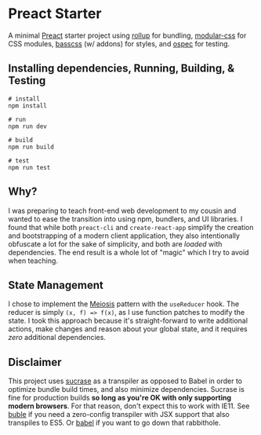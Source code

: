 # Preact Starter

A minimal [Preact](https://preactjs.com/) starter project using [rollup](http://rollupjs.org/) for bundling, [modular-css](https://m-css.com/) for CSS modules, [basscss](https://basscss.com/) (w/ addons) for styles, and [ospec](https://github.com/MithrilJS/mithril.js/tree/next/ospec) for testing.

## Installing dependencies, Running, Building, & Testing

```
# install
npm install

# run
npm run dev

# build
npm run build

# test
npm run test
```

## Why?

I was preparing to teach front-end web development to my cousin and wanted to ease the transition into using npm, bundlers, and UI libraries. I found that while both `preact-cli` and `create-react-app` simplify the creation and bootstrapping of a modern client application, they also intentionally obfuscate a lot for the sake of simplicity, and both are *loaded* with dependencies. The end result is a whole lot of "magic" which I try to avoid when teaching.

## State Management

I chose to implement the [Meiosis](https://meiosis.js.org/) pattern with the `useReducer` hook. The reducer is simply `(x, f) => f(x)`, as I use function patches to modify the state. I took this approach because it's straight-forward to write additional actions, make changes and reason about your global state, and it requires *zero* additional dependencies.

## Disclaimer

This project uses [sucrase](https://github.com/alangpierce/sucrase) as a transpiler as opposed to Babel in order to optimize bundle build times, and also minimize dependencies. Sucrase is fine for production builds **so long as you're OK with only supporting modern browsers**. For that reason, don't expect this to work with IE11. See [buble](https://buble.surge.sh) if you need a zero-config transpiler with JSX support that also transpiles to ES5. Or [babel](https://babeljs.io/) if you want to go down that rabbithole.